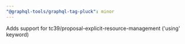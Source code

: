 ```yaml
---
"@graphql-tools/graphql-tag-pluck": minor
---
```


Adds support for tc39/proposal-explicit-resource-management ('using' keyword)
